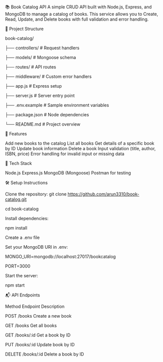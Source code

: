 📚 Book Catalog API
A simple CRUD API built with Node.js, Express, and MongoDB to manage a catalog of books. This service allows you to Create, Read, Update, and Delete books with full validation and error handling.

📁 Project Structure

book-catalog/

├── controllers/ # Request handlers

├── models/ # Mongoose schema

├── routes/ # API routes

├── middleware/ # Custom error handlers

├── app.js # Express setup

├── server.js # Server entry point

├── .env.example # Sample environment variables

├── package.json # Node dependencies

└── README.md # Project overview

🚀 Features

Add new books to the catalog
List all books
Get details of a specific book by ID
Update book information
Delete a book
Input validation (title, author, ISBN, price)
Error handling for invalid input or missing data

🧰 Tech Stack

Node.js
Express.js
MongoDB (Mongoose)
Postman for testing

🛠️ Setup Instructions

Clone the repository:  git clone https://github.com/arun3310/book-catalog.git

cd book-catalog

Install dependencies:

npm install

Create a .env file

Set your MongoDB URI in .env:

MONGO_URI=mongodb://localhost:27017/bookcatalog

PORT=3000

Start the server:

npm start

📬 API Endpoints

Method	Endpoint	Description

POST	/books	Create a new book

GET	/books	Get all books

GET	/books/:id	Get a book by ID

PUT	/books/:id	Update book by ID

DELETE	/books/:id	Delete a book by ID




